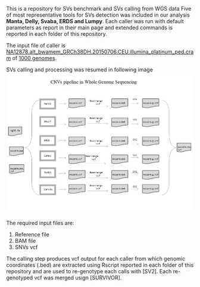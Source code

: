 This is a repository for SVs benchmark and SVs calling from WGS data
Five of most representative tools for SVs detection was included in our analysis **Manta, Delly, Svaba, ERDS and Lumpy**. Each caller was run with default parameters as report in their main page and extended commands is reported in each folder of this repository. 

The input file of caller is [NA12878.alt_bwamem_GRCh38DH.20150706.CEU.illumina_platinum_ped.cram](http://ftp.1000genomes.ebi.ac.uk/vol1/ftp/data_collections/illumina_platinum_pedigree/data/CEU/NA12878/alignment/NA12878.alt_bwamem_GRCh38DH.20150706.CEU.illumina_platinum_ped.cram) of [1000 genomes](https://www.internationalgenome.org/).


SVs calling and processing was resumed in following image ![alt text](https://github.com/Manuelaio/sv_benchmark/blob/main/CNVs_pipeline.jpg)


The required input files are:
  1. Reference file 
  2. BAM file 
  3. SNVs vcf 
  
The calling step produces vcf output for each caller from which genomic coordinates (.bed) are extracted using Rscript reported in each folder of this repository and are used to re-genotype each calls with [SV2]. 
Each re-genotyped vcf was merged usign [SURVIVOR]. 
